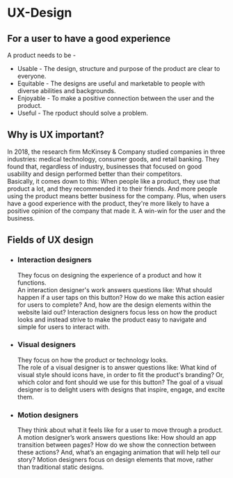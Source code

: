 # UX-Design

## For a user to have a good experience
A product needs to be - 
<ul>
  <li>Usable - The design, structure and purpose of the product are clear to everyone.</li>
  <li>Equitable - The designs are useful and marketable to people with diverse abilities and backgrounds.</li>
  <li>Enjoyable - To make a positive connection between the user and the product.</li>
  <li>Useful - The rpoduct should solve a problem.</li>
</ul>

## Why is UX important?
In 2018, the research firm McKinsey & Company studied companies in three industries: medical technology, consumer goods, and retail banking. They found that, regardless of industry, businesses that focused on good usability and design performed better than their competitors.<br>
Basically, it comes down to this: When people like a product, they use that product a lot, and they recommended it to their friends. And more people using the product means better business for the company. Plus, when users have a good experience with the product, they're more likely to have a positive opinion of the company that made it. A win-win for the user and the business.

## Fields of UX design
<ul>
  <li><h3>Interaction designers</h4> They focus on designing the experience of a product and how it functions.<br>
    An interaction designer's work answers questions like: What should happen if a user taps on this button? How do we make this action easier for users to complete? And, how are the design elements within the website laid out? Interaction designers focus less on how the product looks and instead strive to make the product easy to navigate and simple for users to interact with.</li>
  <li><h3>Visual designers</h3> They focus on how the product or technology looks.<br>
    The role of a visual designer is to answer questions like: What kind of visual style should icons have, in order to fit the product's branding? Or, which color and font should we use for this button? The goal of a visual designer is to delight users with designs that inspire, engage, and excite them.
  </li>
  <li><h3>Motion designers</h3> They think about what it feels like for a user to move through a product.<br>
    A motion designer’s work answers questions like: How should an app transition between pages? How do we show the connection between these actions? And, what’s an engaging animation that will help tell our story? Motion designers focus on design elements that move, rather than traditional static designs.
  </li>
</ul>
